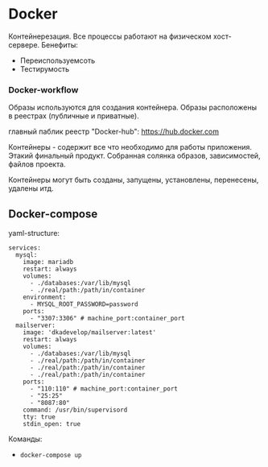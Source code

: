 # Docker

Контейнерезация. Все процессы работают на физическом хост-сервере.
Бенефиты:
- Переиспользуемсоть
- Тестирумость


### Docker-workflow
Образы используются для создания контейнера. Образы расположены в реестрах (публичные и приватные).

главный паблик реестр "Docker-hub": https://hub.docker.com

Контейнеры - содержит все что необходимо для работы приложения.
Этакий финальный продукт. Собранная солянка образов, зависимостей, файлов проекта.

Контейнеры могут быть созданы, запущены, установлены, перенесены, удалены итд.


## Docker-compose

yaml-structure:
```
services:
  mysql:
    image: mariadb
    restart: always
    volumes:
      - ./databases:/var/lib/mysql
      - ./real/path:/path/in/container
    environment:
      - MYSQL_ROOT_PASSWORD=password
    ports:
      - "3307:3306" # machine_port:container_port
  mailserver:
    image: 'dkadevelop/mailserver:latest'
    restart: always
    volumes:
      - ./databases:/var/lib/mysql
      - ./real/path:/path/in/container
      - ./real/path:/path/in/container
      - ./real/path:/path/in/container
    ports:
      - "110:110" # machine_port:container_port
      - "25:25"
      - "8087:80"
    command: /usr/bin/supervisord
    tty: true
    stdin_open: true
```

Команды:
- `docker-compose up`
